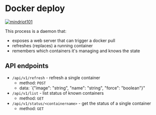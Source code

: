 # Docker deploy

[![mindriot101](https://circleci.com/gh/mindriot101/dockerdeploy.svg?style=svg)](https://github.com/mindriot101/dockerdeploy)

This process is a daemon that:

- exposes a web server that can trigger a docker pull
- refreshes (replaces) a running container
- remembers which containers it's managing and knows the state

## API endpoints

- `/api/v1/refresh` - refresh a single container
	- method: `POST`
	- data: `{"image": "string", "name": "string", "force": "boolean"}"
- `/api/v1/list` - list status of known containers
	- method: `GET`
- `/api/v1/status/<containername>` - get the status of a single container
	- method: `GET`
